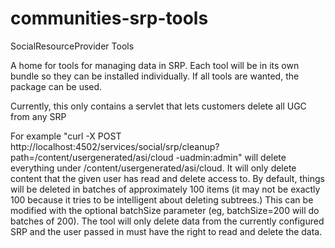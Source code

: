# communities-srp-tools
SocialResourceProvider Tools

A home for tools for managing data in SRP. Each tool will be in its own bundle so they can be installed individually. If all tools are wanted, the package can be used.

Currently, this only contains a servlet that lets customers delete all UGC from any SRP

For example
"curl -X POST http://localhost:4502/services/social/srp/cleanup?path=/content/usergenerated/asi/cloud -uadmin:admin"
will delete everything under /content/usergenerated/asi/cloud. It will only delete content that the given user has
read and delete access to. By default, things will be deleted in batches of approximately 100 items (it may not be exactly
100 because it tries to be intelligent about deleting subtrees.) This can be
modified with the optional batchSize parameter (eg, batchSize=200 will do batches of 200). The tool will only delete data from
the currently configured SRP and the user passed in must have the right to read and delete the data.
